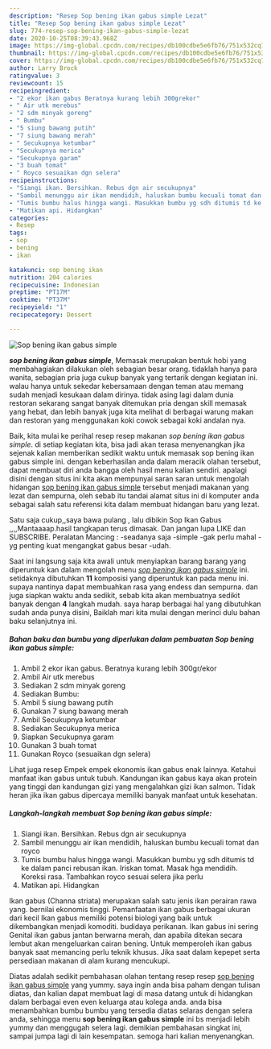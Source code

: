 ```yaml
---
description: "Resep Sop bening ikan gabus simple Lezat"
title: "Resep Sop bening ikan gabus simple Lezat"
slug: 774-resep-sop-bening-ikan-gabus-simple-lezat
date: 2020-10-25T08:39:43.968Z
image: https://img-global.cpcdn.com/recipes/db100cdbe5e6fb76/751x532cq70/sop-bening-ikan-gabus-simple-foto-resep-utama.jpg
thumbnail: https://img-global.cpcdn.com/recipes/db100cdbe5e6fb76/751x532cq70/sop-bening-ikan-gabus-simple-foto-resep-utama.jpg
cover: https://img-global.cpcdn.com/recipes/db100cdbe5e6fb76/751x532cq70/sop-bening-ikan-gabus-simple-foto-resep-utama.jpg
author: Larry Brock
ratingvalue: 3
reviewcount: 15
recipeingredient:
- "2 ekor ikan gabus Beratnya kurang lebih 300grekor"
- " Air utk merebus"
- "2 sdm minyak goreng"
- " Bumbu"
- "5 siung bawang putih"
- "7 siung bawang merah"
- " Secukupnya ketumbar"
- "Secukupnya merica"
- "Secukupnya garam"
- "3 buah tomat"
- " Royco sesuaikan dgn selera"
recipeinstructions:
- "Siangi ikan. Bersihkan. Rebus dgn air secukupnya"
- "Sambil menunggu air ikan mendidih, haluskan bumbu kecuali tomat dan royco"
- "Tumis bumbu halus hingga wangi. Masukkan bumbu yg sdh ditumis td ke dalam panci rebusan ikan. Iriskan tomat. Masak hga mendidih. Koreksi rasa. Tambahkan royco sesuai selera jika perlu"
- "Matikan api. Hidangkan"
categories:
- Resep
tags:
- sop
- bening
- ikan

katakunci: sop bening ikan 
nutrition: 204 calories
recipecuisine: Indonesian
preptime: "PT17M"
cooktime: "PT37M"
recipeyield: "1"
recipecategory: Dessert

---
```



![Sop bening ikan gabus simple](https://img-global.cpcdn.com/recipes/db100cdbe5e6fb76/751x532cq70/sop-bening-ikan-gabus-simple-foto-resep-utama.jpg)

<b><i>sop bening ikan gabus simple</i></b>, Memasak merupakan bentuk hobi yang membahagiakan dilakukan oleh sebagian besar orang. tidaklah hanya para wanita, sebagian pria juga cukup banyak yang tertarik dengan kegiatan ini. walau hanya untuk sekedar kebersamaan dengan teman atau memang sudah menjadi kesukaan dalam dirinya. tidak asing lagi dalam dunia restoran sekarang sangat banyak ditemukan pria dengan skill memasak yang hebat, dan lebih banyak juga kita melihat di berbagai warung makan dan restoran yang menggunakan koki cowok sebagai koki andalan nya.

Baik, kita mulai ke perihal resep resep makanan <i>sop bening ikan gabus simple</i>. di setiap kegiatan kita, bisa jadi akan terasa menyenangkan jika sejenak kalian memberikan sedikit waktu untuk memasak sop bening ikan gabus simple ini. dengan keberhasilan anda dalam meracik olahan tersebut, dapat membuat diri anda bangga oleh hasil menu kalian sendiri. apalagi disini dengan situs ini kita akan mempunyai saran saran untuk mengolah hidangan <u>sop bening ikan gabus simple</u> tersebut menjadi makanan yang lezat dan sempurna, oleh sebab itu tandai alamat situs ini di komputer anda sebagai salah satu referensi kita dalam membuat hidangan baru yang lezat.

Satu saja cukup,,saya bawa pulang , lalu dibikin Sop Ikan Gabus ,,,,Mantaaaap.hasil tangkapan terus dimasak. Dan jangan lupa LIKE dan SUBSCRIBE. Peralatan Mancing : -seadanya saja -simple -gak perlu mahal -yg penting kuat mengangkat gabus besar -udah.


Saat ini langsung saja kita awali untuk menyiapkan barang barang yang diperuntuk kan dalam mengolah menu <u><i>sop bening ikan gabus simple</i></u> ini. setidaknya dibutuhkan <b>11</b> komposisi yang diperuntuk kan pada menu ini. supaya nantinya dapat membuahkan rasa yang endess dan sempurna. dan juga siapkan waktu anda sedikit, sebab kita akan membuatnya sedikit banyak dengan <b>4</b> langkah mudah. saya harap berbagai hal yang dibutuhkan sudah anda punya disini, Baiklah mari kita mulai dengan merinci dulu bahan baku selanjutnya ini.

<!--inarticleads1-->

##### Bahan baku dan bumbu yang diperlukan dalam pembuatan Sop bening ikan gabus simple:

1. Ambil 2 ekor ikan gabus. Beratnya kurang lebih 300gr/ekor
1. Ambil  Air utk merebus
1. Sediakan 2 sdm minyak goreng
1. Sediakan  Bumbu:
1. Ambil 5 siung bawang putih
1. Gunakan 7 siung bawang merah
1. Ambil  Secukupnya ketumbar
1. Sediakan Secukupnya merica
1. Siapkan Secukupnya garam
1. Gunakan 3 buah tomat
1. Gunakan  Royco (sesuaikan dgn selera)


Lihat juga resep Empek empek ekonomis ikan gabus enak lainnya. Ketahui manfaat ikan gabus untuk tubuh. Kandungan ikan gabus kaya akan protein yang tinggi dan kandungan gizi yang mengalahkan gizi ikan salmon. Tidak heran jika ikan gabus dipercaya memiliki banyak manfaat untuk kesehatan. 

<!--inarticleads2-->

##### Langkah-langkah membuat Sop bening ikan gabus simple:

1. Siangi ikan. Bersihkan. Rebus dgn air secukupnya
1. Sambil menunggu air ikan mendidih, haluskan bumbu kecuali tomat dan royco
1. Tumis bumbu halus hingga wangi. Masukkan bumbu yg sdh ditumis td ke dalam panci rebusan ikan. Iriskan tomat. Masak hga mendidih. Koreksi rasa. Tambahkan royco sesuai selera jika perlu
1. Matikan api. Hidangkan


Ikan gabus (Channa striata) merupakan salah satu jenis ikan perairan rawa yang. bernilai ekonomis tinggi. Pemanfaatan ikan gabus berbagai ukuran dari kecil Ikan gabus memiliki potensi biologi yang baik untuk dikembangkan menjadi komoditi. budidaya perikanan. Ikan gabus ini sering Genital ikan gabus jantan berwarna merah, dan apabila ditekan secara lembut akan mengeluarkan cairan bening. Untuk memperoleh ikan gabus banyak saat memancing perlu teknik khusus. Jika saat dalam kepepet serta persediaan makanan di alam kurang mencukupi. 

Diatas adalah sedikit pembahasan olahan tentang resep resep <u>sop bening ikan gabus simple</u> yang yummy. saya ingin anda bisa paham dengan tulisan diatas, dan kalian dapat membuat lagi di masa datang untuk di hidangkan dalam berbagai even even keluarga atau kolega anda. anda bisa menambahkan bumbu bumbu yang tersedia diatas selaras dengan selera anda, sehingga menu <b>sop bening ikan gabus simple</b> ini bs menjadi lebih yummy dan menggugah selera lagi. demikian pembahasan singkat ini, sampai jumpa lagi di lain kesempatan. semoga hari kalian menyenangkan.
